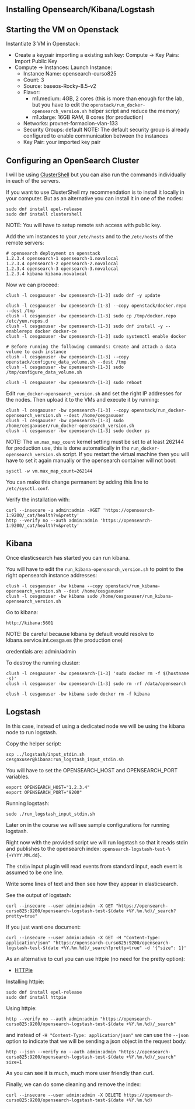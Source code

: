 ## Installing Opensearch/Kibana/Logstash
## Starting the VM on Openstack
Instantiate 3 VM in Openstack:
- Create a keypair importing a existing ssh key:  Compute -> Key Pairs: Import Public Key
- Compute -> Instances: Launch Instance:
  - Instance Name: opensearch-curso825
  - Count: 3
  - Source: baseos-Rocky-8.5-v2
  - Flavor: 
    - m1.medium: 4GB, 2 cores (this is more than enough for the lab, but you have to edit the `openstack/run_docker-opensearch_version.sh` helper script and reduce the memory)
    - m1.xlarge: 16GB RAM, 8 cores (for production)
  - Networks: provnet-formacion-vlan-133
  - Security Groups: default
    NOTE: The default security group is already configured to enable communication between the instances
  - Key Pair: your imported key pair

## Configuring an OpenSearch Cluster
I will be using [ClusterShell](https://clustershell.readthedocs.io/en/latest/) but you can also run the commands individually in each of the servers.


If you want to use ClusterShell my recommendation is to install it locally in your computer. But as an alternative you can install it in one of the nodes:
```
sudo dnf install epel-release
sudo dnf install clustershell
```
NOTE: You will have to setup remote ssh access with public key.

Add the vm instances to your `/etc/hosts` and to the `/etc/hosts` of the remote servers:
```
# opensearch deployment on openstack
1.2.3.4 opensearch-1 opensearch-1.novalocal
1.2.3.4 opensearch-2 opensearch-2.novalocal
1.2.3.4 opensearch-3 opensearch-3.novalocal
1.2.3.4 kibana kibana.novalocal
```

Now we can proceed:
```
clush -l cesgaxuser -bw opensearch-[1-3] sudo dnf -y update

clush -l cesgaxuser -bw opensearch-[1-3] --copy openstack/docker.repo --dest /tmp
clush -l cesgaxuser -bw opensearch-[1-3] sudo cp /tmp/docker.repo /etc/yum.repos.d
clush -l cesgaxuser -bw opensearch-[1-3] sudo dnf install -y --enablerepo docker docker-ce
clush -l cesgaxuser -bw opensearch-[1-3] sudo systemctl enable docker

# Before running the following commands: Create and attach a data volume to each instance
clush -l cesgaxuser -bw opensearch-[1-3] --copy openstack/configure_data_volume.sh --dest /tmp
clush -l cesgaxuser -bw opensearch-[1-3] sudo /tmp/configure_data_volume.sh

clush -l cesgaxuser -bw opensearch-[1-3] sudo reboot
```

Edit `run_docker-opensearch_version.sh` and set the right IP addresses for the nodes. Then upload it to the VMs and execute it by running:
```
clush -l cesgaxuser -bw opensearch-[1-3] --copy openstack/run_docker-opensearch_version.sh --dest /home/cesgaxuser
clush -l cesgaxuser -bw opensearch-[1-3] sudo /home/cesgaxuser/run_docker-opensearch_version.sh
clush -l cesgaxuser -bw opensearch-[1-3] sudo docker ps

```

NOTE: The `vm.max_map_count` kernel setting must be set to at least 262144 for production use, this is done automatically in the `run_docker-opensearch_version.sh` script.
If you restart the virtual machine then you will have to set it again manually or the opensearch container will not boot:
```
sysctl -w vm.max_map_count=262144
```
You can make this change permanent by adding this line to `/etc/sysctl.conf`.


Verify the installation with:

```
curl --insecure -u admin:admin -XGET 'https://opensearch-1:9200/_cat/health?v&pretty'
http --verify no --auth admin:admin 'https://opensearch-1:9200/_cat/health?v&pretty'
```

## Kibana
Once elasticsearch has started you can run kibana.

You will have to edit the `run_kibana-opensearch_version.sh` to point to the right opensearch instance addresses:
```
clush -l cesgaxuser -bw kibana --copy openstack/run_kibana-opensearch_version.sh --dest /home/cesgaxuser
clush -l cesgaxuser -bw kibana sudo /home/cesgaxuser/run_kibana-opensearch_version.sh
```

Go to kibana:

    http://kibana:5601

NOTE: Be careful because kibana by default would resolve to kibana.service.int.cesga.es (the production one)

credentials are: admin/admin

To destroy the running cluster:
```
clush -l cesgaxuser -bw opensearch-[1-3] 'sudo docker rm -f $(hostname -s)'
clush -l cesgaxuser -bw opensearch-[1-3] sudo rm -rf /data/opensearch

clush -l cesgaxuser -bw kibana sudo docker rm -f kibana
```

## Logstash
In this case, instead of using a dedicated node we will be using the kibana node to run logstash.

Copy the helper script:
```
scp ../logstash/input_stdin.sh  cesgaxuser@kibana:run_logstash_input_stdin.sh
```

You will have to set the OPENSEARCH_HOST and OPENSEARCH_PORT variables.
```
export OPENSEARCH_HOST="1.2.3.4"
export OPENSEARCH_PORT="9200"
```

Running logstash:
```
sudo ./run_logstash_input_stdin.sh
```

Later on in the course we will see sample configurations for running logstash.

Right now with the provided script we will run logstash so that it reads stdin and publishes to the opensearch index: `opensearch-logstash-test-%{+YYYY.MM.dd}`.

The `stdin` input plugin will read events from standard input, each event is assumed to be one line.

Write some lines of text and then see how they appear in elasticsearch.

See the output of logstash:
```
curl --insecure --user admin:admin -X GET "https://opensearch-curso825:9200/opensearch-logstash-test-$(date +%Y.%m.%d)/_search?pretty=true"
```

If you just want one document:
```
curl --insecure --user admin:admin -X GET -H "Content-Type: application/json" "https://opensearch-curso825:9200/opensearch-logstash-test-$(date +%Y.%m.%d)/_search?pretty=true" -d '{"size": 1}'
```

As an alternative to curl you can use httpie (no need for the pretty option):
- [HTTPie](https://httpie.io/)

Installing httpie:
```
sudo dnf install epel-release
sudo dnf install httpie
```

Using httpie:
```
http --verify no --auth admin:admin "https://opensearch-curso825:9200/opensearch-logstash-test-$(date +%Y.%m.%d)/_search"
```

and instead of `-H "Content-Type: application/json"` we can use the `--json` option to indicate that we will be sending a json object in the request body:
```
http --json --verify no --auth admin:admin "https://opensearch-curso825:9200/opensearch-logstash-test-$(date +%Y.%m.%d)/_search" size=1
```

As you can see it is much, much more user friendly than curl.

Finally, we can do some cleaning and remove the index:
```
curl --insecure --user admin:admin -X DELETE https://opensearch-curso825:9200/opensearch-logstash-test-$(date +%Y.%m.%d)
```
